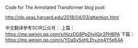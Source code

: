 Code for The Annotated Transformer blog post:

http://nlp.seas.harvard.edu/2018/04/03/attention.html

中文翻译参考SCIR公众号：
上篇：https://mp.weixin.qq.com/s/HzzDG8PpDlyilQjr2PH6PA
下篇：https://mp.weixin.qq.com/s/YDaSv5oHLEtyJrp4Y5e64A